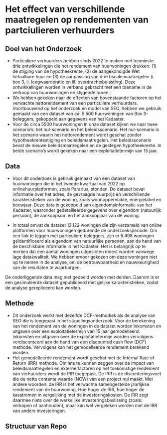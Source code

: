 # Het effect van verschillende maatregelen op rendementen van partciulieren verhuurders 

## Doel van het Onderzoek
- 	Particuliere verhuurders hebben sinds 2022 te maken met tenminste drie ontwikkelingen die het rendement van huurwoningen drukken: (1) de stijging van de hypotheekrente, (2) de aangekondigde Wet betaalbare huur en (3) de aanpassing van drie fiscale maatregelen (i. box 3, ii. leegwaarderatio en iii. overdrachtsbelasting). Deze ontwikkelingen worden in verband gebracht met een toename in de verkoop van huurwoningen  en stijgende huren .
-	We hebben gekeken naar de effecten van bovenstaande factoren op het verwachte nettorendement van een particuliere verhuurders. Voortbouwend op het onderzoek en model van SEO, hebben we gebruik gemaakt van een dataset van ca. 5.500 huurwoningen van Box 3-beleggers, gekoppeld aan gegevens van het Kadaster.
-	Voor de circa 5500 huurwoningen in onze dataset kijken we naar twee scenario’s: het nul-scenario en het beleidsscenario. Het nul-scenario is het scenario waarin het nettorendement wordt geschat zonder hypotheekrentestijging en beleidsmaatregelen. Het beleidsscenario bevat de nieuwe beleidsmaatregelen en de gestegen hypotheekrente. In beide scenario’s wordt gekeken naar een exploitatietermijn van 15 jaar.

## Data
- Voor dit onderzoek is gebruik gemaakt van een dataset van huurwoningen die in het tweede kwartaal van 2022 op onlinehuurplatformen, zoals Pararius, stonden. De dataset bevat informatie over het adres, de gevraagde huurprijs en verschillende karakteristieken van de woning, zoals woonoppervlakte, energielabel en bouwjaar. Deze data is gekoppeld aan eigendomsinformatie van het Kadaster, waaronder gedetailleerde gegevens over eigendom (natuurlijk persoon), de aankoopsom en het aankoopjaar van de woning. 

- In totaal omvat de dataset 13.122 woningen die zijn verzameld van online platformen voor huurwoningen gedurende de onderzoeksperiode. Om een link te leggen met particuliere beleggers, zijn er 5.498 woningen geïdentificeerd als eigendom van natuurlijke personen, aan de hand van de beschikbare informatie in het Kadaster. Het is belangrijk op te merken dat een aantal woningen uitgesloten moest worden vanwege lage datakwaliteit. We hebben ervoor gekozen om deze woningen niet op te nemen in de analyse, om de betrouwbaarheid en nauwkeurigheid van de resultaten te waarborgen. 

De onderliggende data mag niet gedeeld worden met derden. Daarom is er een gesimuleerde dataset gepubliceerd met gelijke karakteristieken, zodat de analyse gerepliceerd kan worden. 


## Methode
- Dit onderzoek werkt met dezelfde DCF-methodiek als de analyse van SEO die is toegepast in het stapelingsonderzoek.  Voor de berekening van het rendement van de woningen in de dataset worden inkomsten en uitgaven over een exploitatietermijn van 15 jaar gemodelleerd. Inkomsten en uitgaven over de exploitatietermijn worden vervolgens verdisconteerd aan de hand van een discounted cash flow (DCF) methode. Vervolgens kan het gemodelleerde rendement berekend worden.
-	Het gemodelleerde rendement wordt geschat met de Internal Rate of Return (IRR) methode. Om iets te kunnen zeggen over de impact van beleidsmaatregelen en externe factoren op het toekomstige rendement van verhuurders wordt de IRR toegepast. De IRR is de disconteringsvoet die de netto contante waarde (NCW) van een project nul maakt. Met andere woorden: de IRR is het verwachte samengestelde jaarlijkse rendement van de huurwoning. Hoe hoger de IRR, hoe hoger de kasstromen in vergelijking met de investeringskosten. De IRR zegt daarmee niets over de werkelijke investeringsbeslissing (zoals: verkopen of aanhouden), maar kan wel vergeleken worden met de IRR van andere investeringen.



## Structuur van Repo
